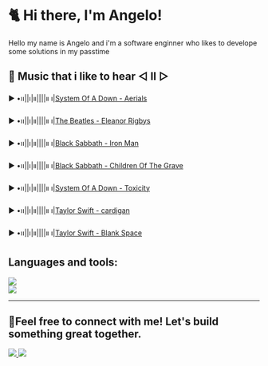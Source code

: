# 🐈 Hi there, I'm Angelo!

Hello my name is Angelo and i'm a software enginner who likes to develope some solutions in my passtime

## 🎵 Music that i like to hear ◁ II ▷
 ▶︎ •၊၊||၊|။||||။ ၊|<a href="https://www.youtube.com/watch?v=L-iepu3EtyE" >System Of A Down - Aerials</a>
 
 ▶︎ •၊၊||၊|။||||။ ၊|<a href="https://www.youtube.com/watch?v=HuS5NuXRb5Y" >The Beatles - Eleanor Rigbys</a>
 
 ▶︎ •၊၊||၊|။||||။ ၊|<a href="https://www.youtube.com/watch?v=8aQRq9hhekA" >Black Sabbath - Iron Man</a>

 ▶︎ •၊၊||၊|။||||။ ၊|<a href="https://www.youtube.com/watch?v=X7UZeHvMYZA" >Black Sabbath - Children Of The Grave</a>

 ▶︎ •၊၊||၊|။||||။ ၊|<a href="https://www.youtube.com/watch?v=iywaBOMvYLI" >System Of A Down - Toxicity</a>

 ▶︎ •၊၊||၊|။||||။ ၊|<a href="https://www.youtube.com/watch?v=K-a8s8OLBSE" >Taylor Swift - cardigan</a>

 ▶︎ •၊၊||၊|။||||။ ၊|<a href="https://www.youtube.com/watch?v=e-ORhEE9VVg" >Taylor Swift - Blank Space</a>



## Languages and tools:
<div align="cente">
  <a href="https://skillicons.dev">
    <img src="https://skillicons.dev/icons?i=java,cs,typescript,py,spring,postgresql,git &theme=dark" />
  </a>
</div>
<div align="cente">

 <a href="https://skillicons.dev">  
   <img src="https://skillicons.dev/icons?i=nextjs,tailwind,aws,docker,net,rabbitmq,kubernetes &theme=dark" />
  </a>
</div>

---

## 💬Feel free to connect with me! Let's build something great together.
<div align="left">
  <a href="mailto:gabrielange@gmail.com">
    <img src="https://skillicons.dev/icons?i=gmail" />
  </a>
  <a href="https://www.linkedin.com/in/angelo-santos-568b6025a/">
    <img src="https://skillicons.dev/icons?i=linkedin" />
  </a>
</div>

